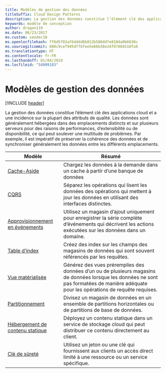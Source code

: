 ```yaml
---
title: Modèles de gestion des données
titleSuffix: Cloud Design Patterns
description: La gestion des données constitue l’élément clé des applications cloud et a une incidence sur la plupart des attributs de qualité. Les données sont généralement hébergées dans des emplacements distincts et sur plusieurs serveurs pour des raisons de performances, d’extensibilité ou de disponibilité, ce qui peut soulever une multitude de problèmes. Par exemple, il est impératif de préserver la cohérence des données et de synchroniser généralement les données entre les différents emplacements.
keywords: modèle de conception
author: dragon119
ms.date: 06/23/2017
ms.custom: seodec18
ms.openlocfilehash: ff6d5703af64ddd8b012b588ddfe810da0b6630c
ms.sourcegitcommit: 680c9cef945dff6fee5e66b38e24f07804510fa9
ms.translationtype: HT
ms.contentlocale: fr-FR
ms.lasthandoff: 01/04/2019
ms.locfileid: "54009183"
---
```

# <a name="data-management-patterns"></a>Modèles de gestion des données

[!INCLUDE [header](../../_includes/header.md)]

La gestion des données constitue l’élément clé des applications cloud et a une incidence sur la plupart des attributs de qualité. Les données sont généralement hébergées dans des emplacements distincts et sur plusieurs serveurs pour des raisons de performances, d’extensibilité ou de disponibilité, ce qui peut soulever une multitude de problèmes. Par exemple, il est impératif de préserver la cohérence des données et de synchroniser généralement les données entre les différents emplacements.

|                        Modèle                         |                                                                  Résumé                                                                  |
|--------------------------------------------------------|-------------------------------------------------------------------------------------------------------------------------------------------|
|            [Cache-Aside](../cache-aside.md)            |                                            Chargez les données à la demande dans un cache à partir d’une banque de données                                             |
|                   [CQRS](../cqrs.md)                   |                    Séparez les opérations qui lisent les données des opérations qui mettent à jour les données en utilisant des interfaces distinctes.                     |
|         [Approvisionnement en événements](../event-sourcing.md)         |               Utilisez un magasin d’ajout uniquement pour enregistrer la série complète d’événements qui décrivent les actions exécutées sur les données dans un domaine.               |
|            [Table d’index](../index-table.md)            |                         Créez des index sur les champs des magasins de données qui sont souvent référencés par les requêtes.                          |
|      [Vue matérialisée](../materialized-view.md)      | Générez des vues préremplies des données d’un ou de plusieurs magasins de données lorsque les données ne sont pas formatées de manière adéquate pour les opérations de requête requises. |
|               [Partitionnement](../sharding.md)               |                                    Divisez un magasin de données en un ensemble de partitions horizontales ou de partitions de base de données.                                     |
| [Hébergement de contenu statique](../static-content-hosting.md) |                   Déployez un contenu statique dans un service de stockage cloud qui peut distribuer ce contenu directement au client.                    |
|              [Clé de sûreté](../valet-key.md)              |                 Utilisez un jeton ou une clé qui fournissent aux clients un accès direct limité à une ressource ou un service spécifique.                 |

